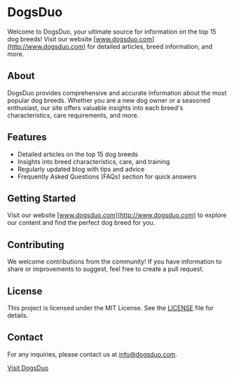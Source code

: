 # DogsDuo

Welcome to DogsDuo, your ultimate source for information on the top 15 dog breeds! Visit our website [www.dogsduo.com](http://www.dogsduo.com) for detailed articles, breed information, and more.

## About

DogsDuo provides comprehensive and accurate information about the most popular dog breeds. Whether you are a new dog owner or a seasoned enthusiast, our site offers valuable insights into each breed's characteristics, care requirements, and more.

## Features

- Detailed articles on the top 15 dog breeds
- Insights into breed characteristics, care, and training
- Regularly updated blog with tips and advice
- Frequently Asked Questions (FAQs) section for quick answers

## Getting Started

Visit our website [www.dogsduo.com](http://www.dogsduo.com) to explore our content and find the perfect dog breed for you.

## Contributing

We welcome contributions from the community! If you have information to share or improvements to suggest, feel free to create a pull request.

## License

This project is licensed under the MIT License. See the [LICENSE](LICENSE) file for details.

## Contact

For any inquiries, please contact us at info@dogsduo.com.

[Visit DogsDuo](http://www.dogsduo.com)
